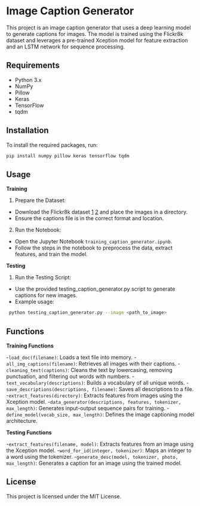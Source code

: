 # Image Caption Generator
This project is an image caption generator that uses a deep learning model to generate captions for images. The model is trained using the Flickr8k dataset and leverages a pre-trained Xception model for feature extraction and an LSTM network for sequence processing.

## Requirements
- Python 3.x
- NumPy
- Pillow
- Keras
- TensorFlow
- tqdm

## Installation
To install the required packages, run:
```bash
pip install numpy pillow keras tensorflow tqdm
```

## Usage
**Training**
1. Prepare the Dataset:
  - Download the Flickr8k dataset [1](https://github.com/jbrownlee/Datasets/releases/download/Flickr8k/Flickr8k_Dataset.zip) [2](https://github.com/jbrownlee/Datasets/releases/download/Flickr8k/Flickr8k_text.zip) and place the images in a directory.
  - Ensure the captions file is in the correct format and location.
2. Run the Notebook:
  - Open the Jupyter Notebook ```training_caption_generator.ipynb```.
  - Follow the steps in the notebook to preprocess the data, extract features, and train the model.

**Testing**
1. Run the Testing Script:
 - Use the provided testing_caption_generator.py script to generate captions for new images.
 - Example usage:
  ```bash
   python testing_caption_generator.py --image <path_to_image>
  ```

## Functions
**Training Functions**

-```load_doc(filename)```: Loads a text file into memory.
-```all_img_captions(filename)```: Retrieves all images with their captions.
-```cleaning_text(captions)```: Cleans the text by lowercasing, removing punctuation, and filtering out 
words with numbers.
-```text_vocabulary(descriptions)```: Builds a vocabulary of all unique words.
-```save_descriptions(descriptions, filename)```: Saves all descriptions to a file.
-```extract_features(directory)```: Extracts features from images using the Xception model.
-```data_generator(descriptions, features, tokenizer, max_length)```: Generates input-output sequence 
pairs for training.
-```define_model(vocab_size, max_length)```: Defines the image captioning model architecture.

**Testing Functions**

-```extract_features(filename, model)```: Extracts features from an image using the Xception model.
-```word_for_id(integer, tokenizer)```: Maps an integer to a word using the tokenizer.
-```generate_desc(model, tokenizer, photo, max_length)```: Generates a caption for an image using the 
trained model.

## License
This project is licensed under the MIT License.
